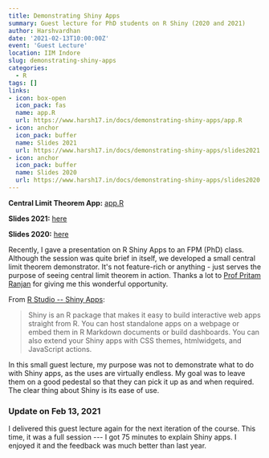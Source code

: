 ```yaml
---
title: Demonstrating Shiny Apps
summary: Guest lecture for PhD students on R Shiny (2020 and 2021)
author: Harshvardhan
date: '2021-02-13T10:00:00Z'
event: 'Guest Lecture'
location: IIM Indore
slug: demonstrating-shiny-apps
categories:
  - R
tags: []
links:
- icon: box-open
  icon_pack: fas
  name: app.R
  url: https://www.harsh17.in/docs/demonstrating-shiny-apps/app.R
- icon: anchor
  icon_pack: buffer
  name: Slides 2021
  url: https://www.harsh17.in/docs/demonstrating-shiny-apps/slides2021.pdf
- icon: anchor
  icon_pack: buffer
  name: Slides 2020
  url: https://www.harsh17.in/docs/demonstrating-shiny-apps/slides2020.pdf
---
```


**Central Limit Theorem App:** [app.R](https://www.harsh17.in/docs/demonstrating-shiny-apps/app.R)

**Slides 2021:** [here](https://www.harsh17.in/docs/demonstrating-shiny-apps/slides2021.pdf)

**Slides 2020:** [here](https://www.harsh17.in/docs/demonstrating-shiny-apps/slides2020.pdf)

Recently, I gave a presentation on R Shiny Apps to an FPM (PhD) class. Although the session was quite brief in itself, we developed a small central limit theorem demonstrator. It's not feature-rich or anything - just serves the purpose of seeing central limit theorem in action. Thanks a lot to [Prof Pritam Ranjan](https://sites.google.com/site/drpritamranjan/) for giving me this wonderful opportunity.

From [R Studio -- Shiny Apps](https://shiny.rstudio.com/):

> Shiny is an R package that makes it easy to build interactive web apps straight from R. You can host standalone apps on a webpage or embed them in R Markdown documents or build dashboards. You can also extend your Shiny apps with CSS themes, htmlwidgets, and JavaScript actions.

In this small guest lecture, my purpose was not to demonstrate what to do with Shiny apps, as the uses are virtually endless. My goal was to leave them on a good pedestal so that they can pick it up as and when required. The clear thing about Shiny is its ease of use.

### Update on Feb 13, 2021

I delivered this guest lecture again for the next iteration of the course. This time, it was a full session --- I got 75 minutes to explain Shiny apps. I enjoyed it and the feedback was much better than last year.
